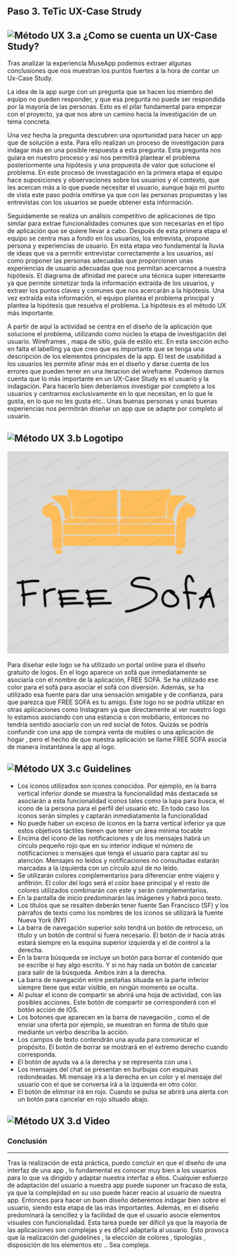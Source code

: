 ## Paso 3. TeTic UX-Case Strudy 


![Método UX](../img/moodboard.png) 3.a ¿Como se cuenta un UX-Case Study?
-----
Tras analizar la experiencia MuseApp podemos extraer algunas conclusiones que nos muestran los puntos fuertes a la hora de contar un Ux-Case Study.

La idea de la app surge con un pregunta que se hacen los miembro del equipo no pueden responder, y que esa pregunta no puede ser respondida por la mayoría de las personas. Esto es el pilar fundamental para empezar con el proyecto, ya que nos abre un camino hacia la investigación de un tema concreta.

Una vez hecha la pregunta descubren una oportunidad para hacer un app que de solución a esta. Para ello realizan un proceso de investigación para indagar más en una posible respuesta a esta pregunta. Esta pregunta nos guiara en nuestro proceso y así nos permitirá plantear el problema posteriormente una hipótesis y una propuesta de valor que solucione el problema. En este proceso de investagación en la primera etapa el equipo hace suposiciones y observaciones sobre los usuarios y el contexto, que les acercan más a lo que puede necesitar el usuario, aunque bajo mi punto de vista este paso podría omitirse ya que con las personas propuestas y las entrevistas con los usuarios se puede obtener esta información.

Seguidamente se realiza un análisis competitivo de aplicaciones de tipo similar para extrae funcionalidades comunes que son necesarias en el tipo de aplicación que se quiere llevar a cabo. Después de esta primera etapa el equipo se centra mas a fondo en los usuarios, los entrevista, propone persona y experiencias de usuario. En esta etapa veo fundamental la lluvia de ideas que va a permitir entrevistar correctamente a los usuarios, así como proponer las personas adecuadas que proporcionen unas experiencias de usuario adecuadas que nos permitan acercarnos a nuestra hipótesis. El diagrama de afinidad me parece una técnica super interesante ya que permite sintetizar toda la información extraída de los usuarios, y extraer los puntos claves y comunes que nos acercarán a la hipótesis. Una vez extraída esta información, el equipo plantea el problema principal y plantea la hipótesis que resuelva el problema. La hipótesis es el método UX más importante.

A partir de aquí la actividad se centra en el diseño de la aplicación que solucione el problema, utilizando como núcleo la etapa de investigación del usuario. Wireframes , mapa de sitio, guía de estilo etc. En esta sección echo en falta el labelling ya que creo que es importante que se tenga una descripción de los elementos principales de la app. El test de usabilidad a los usuarios les permite afinar más en el diseño y darse cuenta de los errores que pueden tener en una iteracion del wireframe.
Podemos darnos cuenta que lo más importante en un UX-Case Study es el usuario y la indagación. Para hacerlo bien deberíamos investigar por completo a los usuarios y centrarnos exclusivamente en lo que necesitan, en lo que le gusta, en lo que no les gusta etc.. Unas buenas personas y unas buenas experiencias nos permitirán diseñar un app que se adapte por completo al usuario.


![Método UX](../img/landing-page.png)  3.b Logotipo 
----
![logo](logo.PNG)

Para diseñar este logo se ha utilizado un portal online para el diseño gratuito de logos. En el logo aparece un sofá que inmediatamente se asociaría con el nombre de la aplicación, FREE SOFA. Se ha utilizado ese color para el sofá para asociar el sofá con diversión. Además, se ha utilizado esa fuente para dar una sensación amigable y de confianza, para que parezca que FREE SOFA es tu amigo. Este logo no se podría utilizar en otras aplicaciones como Instagram ya que directamente al ver nuestro logo lo estamos asociando con una estancia o con mobiliario, entonces no tendría sentido asociarlo con un red social de fotos. Quizás se podría confundir con una app de compra venta de mubles o una aplicación de hogar , pero el hecho de que nuestra aplicación se llame FREE SOFA asocia de manera instantánea la app al logo.

![Método UX](../img/guidelines.png) 3.c Guidelines
----
+	Los iconos utilizados son iconos conocidos. Por ejemplo, en la barra vertical inferior donde se muestra la funcionalidad más destacada se asociarán a esta funcionalidad iconos tales como la lupa para busca, el icono de la persona para el perfil del usuario etc. En todo caso los iconos serán simples y captarán inmediatamente la funcionalidad
+ No puede haber un exceso de iconos en la barra vertical inferior ya que estos objetivos táctiles tienen que tener un área mínima tocable
+ Encima del icono de las notificaciones y de los mensajes habrá un círculo pequeño rojo que en su interior indique el número de notificaciones o mensajes que tenga el usuario para captar así su atención. Mensajes no leídos y notificaciones no consultadas estarán marcadas a la izquierda con un círculo azul de no leído.
+ Se utilizarán colores complementarios para diferenciar entre viajero y anfitrión. El color del logo será el color base principal y el resto de colores utilizados combinarán con este y serán complementarios.
+	En la pantalla de inicio predominarán las imágenes y habrá poco texto.
+	Los títulos que se resalten deberán tener fuente San Francisco (SF) y los párrafos de texto como los nombres de los iconos se utilizará la fuente Nueva York (NY)
+	La barra de navegación superior solo tendrá un botón de retroceso, un título y un botón de control si fuera necesario. El botón de ir hacia atrás estará siempre en la esquina superior izquierda y el de control a la derecha.
+	En la barra búsqueda se incluye un botón para borrar el contenido que se escribe si hay algo escrito. Y si no hay nada un botón de cancelar para salir de la búsqueda. Ambos irán a la derecha.
+	La barra de navegación entre pestañas situada en la parte inferior siempre tiene que estar visible, en ningún momento se oculta.
+	Al pulsar el icono de compartir se abrirá una hoja de actividad, con las posibles acciones. Este botón de compartir se corresponderá con el botón acción de IOS.
+	Los botones que aparecen en la barra de navegación , como el de enviar una oferta por ejemplo, se muestran en forma de título que mediante un verbo describa la acción.
+	Los campos de texto contendrán una ayuda para comunicar el propósito. El botón de borrar se mostrará en el extremo derecho cuando corresponda.
+	El botón de ayuda va a la derecha y se representa con una i.
+	Los mensajes del chat se presentan en burbujas con esquinas redondeadas. Mi mensaje irá a la derecha en un color y el mensaje del usuario con el que se conversa irá a la izquierda en otro color.
+	El botón de eliminar irá en rojo. Cuando se pulsa se abrirá una alerta con un botón para cancelar en rojo situado abajo.


![Método UX](../img/mockup.png)  3.d Video
----

### Conclusión
----

Tras la realización de está práctica, puedo concluir en que el diseño de una interfaz de una app , lo fundamental es conocer muy bien a los usuarios para lo que va dirigido y adaptar nuestra interfaz a ellos. Cualquier esfuerzo de adaptación del usuario a nuestra app puede suponer un fracaso de esta, ya que la complejidad en su uso puede hacer reacio al usuario de nuestra app. Entonces para hacer un buen diseño deberemos indagar bien sobre el usuario, siendo esta etapa de las más importantes. Además, en el diseño predominará la sencillez y la facilidad de que el usuario asocie elementos visuales con funcionalidad. Esta tarea puede ser difícil ya que la mayoría de las aplicaciones son complejas y es difícil adaptarla al usuario. Esto provoca que la realización del guidelines , la elección de colores , tipologías , disposición de los elementos etc .. Sea compleja.
